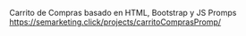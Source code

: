 Carrito de Compras basado en HTML, Bootstrap y JS Promps https://semarketing.click/projects/carritoComprasPromp/
